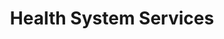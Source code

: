 ---
title: "Health System Services"
url: /niagara-falls/health-system-services/
shop: Sanitätshaus
---